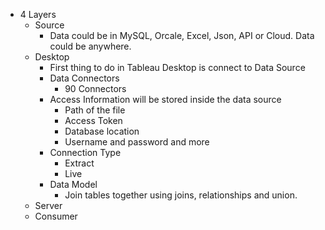 - 4 Layers
  - Source
    - Data could be in MySQL, Orcale, Excel, Json, API or Cloud. Data could be anywhere.
  - Desktop
    - First thing to do in Tableau Desktop is connect to Data Source
    - Data Connectors
      - 90 Connectors
    - Access Information will be stored inside the data source
      - Path of the file
      - Access Token
      - Database location
      - Username and password and more
    - Connection Type
      - Extract
      - Live
    - Data Model
      - Join tables together using joins, relationships and union. 
  - Server
  - Consumer
